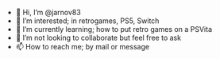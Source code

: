 - 👋 Hi, I’m @jarnov83
- 👀 I’m interested; in retrogames, PS5, Switch
- 🌱 I’m currently learning; how to put retro games on a PSVita
- 💞️ I’m not looking to collaborate but feel free to ask
- 📫 How to reach me; by mail or message

<!---
jarnov83/jarnov83 is a ✨ special ✨ repository because its `README.md` (this file) appears on your GitHub profile.
You can click the Preview link to take a look at your changes.
--->

